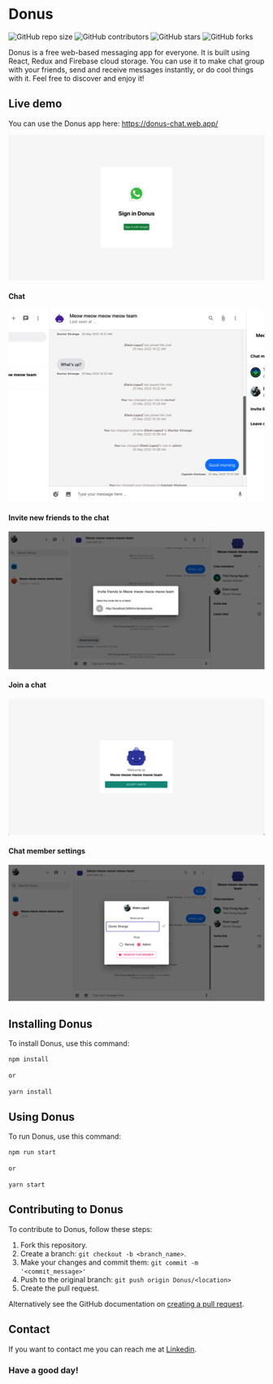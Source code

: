 # Donus

<!--- These are examples. See https://shields.io for others or to customize this set of shields. You might want to include dependencies, project status and licence info here --->
![GitHub repo size](https://img.shields.io/github/repo-size/galin-chung-nguyen/donus)
![GitHub contributors](https://img.shields.io/github/contributors/galin-chung-nguyen/donus)
![GitHub stars](https://img.shields.io/github/stars/galin-chung-nguyen/donus?style=social)
![GitHub forks](https://img.shields.io/github/forks/galin-chung-nguyen/donus?style=social)
<!-- ![Twitter Follow](https://img.shields.io/twitter/follow/scottydocs?style=social) -->

Donus is a free web-based messaging app for everyone. It is built using React, Redux and Firebase cloud storage. You can use it to make chat group with your friends, send and receive messages instantly, or do cool things with it. Feel free to discover and enjoy it!

## Live demo

You can use the Donus app here: https://donus-chat.web.app/


![Login screen](./src/app/images/demoScreen_logIn.png)

#### Chat

![Chat](./src/app/images/chat.png)

#### Invite new friends to the chat

![Invite new friends to the chat](./src/app/images/invite-friend.png)

#### Join a chat

![Join a chat](./src/app/images/inviteScreen.png)

#### Chat member settings

![Chat member settings](./src/app/images/change-role.png)

## Installing Donus

To install Donus, use this command:

```
npm install

or

yarn install
```
## Using Donus

To run Donus, use this command:

```
npm run start

or 

yarn start
```

## Contributing to Donus
<!--- If your README is long or you have some specific process or steps you want contributors to follow, consider creating a separate CONTRIBUTING.md file--->
To contribute to Donus, follow these steps:

1. Fork this repository.
2. Create a branch: `git checkout -b <branch_name>`.
3. Make your changes and commit them: `git commit -m '<commit_message>'`
4. Push to the original branch: `git push origin Donus/<location>`
5. Create the pull request.

Alternatively see the GitHub documentation on [creating a pull request](https://help.github.com/en/github/collaborating-with-issues-and-pull-requests/creating-a-pull-request).

<!-- ## Contributors

Thanks to the following people who have contributed to this project:

* [@scottydocs](https://github.com/scottydocs) 📖
* [@cainwatson](https://github.com/cainwatson) 🐛
* [@calchuchesta](https://github.com/calchuchesta) 🐛

You might want to consider using something like the [All Contributors](https://github.com/all-contributors/all-contributors) specification and its [emoji key](https://allcontributors.org/docs/en/emoji-key). -->

## Contact

If you want to contact me you can reach me at [Linkedin](https://www.linkedin.com/in/galin-chung-nguyen/).

### **Have a good day!**

<!-- ## License

This project uses the following license: [<license_name>](<link>). -->
<!-- # Donus

Donus is a free web-based messaging app for everyone. It's built using React, Redux and Firebase storage. You can use it to make chat group with your friends, send and receive messages instantly, do cool things with it. Feel free to discover and enjoy it!

#### Login screen

![Login screen](./src/app/images/demoScreen_logIn.png)

#### Chat

![Chat](./src/app/images/chat.png)

#### Invite new friends to the chat

![Invite new friends to the chat](./src/app/images/invite-friend.png)

#### Join a chat

![Join a chat](./src/app/images/inviteScreen.png)

#### Chat member settings

![Chat member settings](./src/app/images/change-role.png)

You can check it out here: https://donus-chat.web.app/

### **Have a good day!**
 -->
